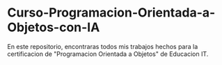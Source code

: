 # Curso-Programacion-Orientada-a-Objetos-con-IA
En este repositorio, encontraras todos mis trabajos hechos para la certificacion de "Programacion Orientada a Objetos" de Educacion IT. 
